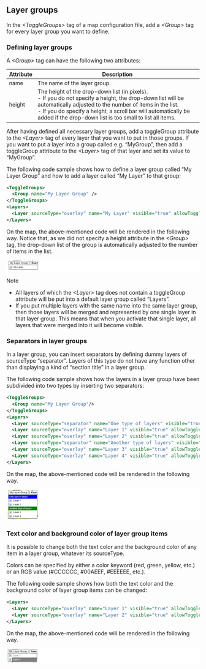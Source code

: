 ## Layer groups

In the *\<ToggleGroups>* tag of a map configuration file, add a *\<Group>* tag for every layer group you want to define.

### Defining layer groups

A *\<Group>* tag can have the following two attributes:

| Attribute | Description                                                                                                                                                                                                                                                                                                                                                                                                                                |
|-----------|--------------------------------------------------------------------------------------------------------------------------------------------------------------------------------------------------------------------------------------------------------------------------------------------------------------------------------------------------------------------------------------------------------------------------------------------|
| name      | The name of the layer group.                                                                                                                                                                                                                                                                                                                                                                                                               |
| height    | The height of the drop-down list (in pixels).<br> -  If you do not specify a height, the drop-down list will be automatically adjusted to the number of items in the list.<br> -  If you do specify a height, a scroll bar will automatically be added if the drop-down list is too small to list all items. |

After having defined all necessary layer groups, add a toggleGroup attribute to the *\<Layer>* tag of every layer that you want to put in those groups. If you want to put a layer into a group called e.g. “MyGroup”, then add a toggleGroup attribute to the *\<Layer>* tag of that layer and set its value to “MyGroup”.

The following code sample shows how to define a layer group called “My Layer Group” and how to add a layer called “My Layer” to that group:

```xml
<ToggleGroups>
  <Group name="My Layer Group" />
</ToggleGroups>
<Layers>
  <Layer sourceType="overlay" name="My Layer" visible="true" allowToggle="true" toggleGroup="My Layer Group"/>
</Layers>
```

On the map, the above-mentioned code will be rendered in the following way. Notice that, as we did not specify a height attribute in the *\<Group>* tag, the drop-down list of the group is automatically adjusted to the number of items in the list.

![](../../images/layergroups1.png)



> [!NOTE]
> - All layers of which the *\<Layer>* tag does not contain a toggleGroup attribute will be put into a default layer group called “Layers”.
> - If you put multiple layers with the same name into the same layer group, then those layers will be merged and represented by one single layer in that layer group. This means that when you activate that single layer, all layers that were merged into it will become visible.

### Separators in layer groups

In a layer group, you can insert separators by defining dummy layers of sourceType “separator”. Layers of this type do not have any function other than displaying a kind of “section title” in a layer group.

The following code sample shows how the layers in a layer group have been subdivided into two types by inserting two separators:

```xml
<ToggleGroups>
  <Group name="My Layer Group"/>
</ToggleGroups>
<Layers>
  <Layer sourceType="separator" name="One type of layers" visible="true" allowToggle="true" textcolor="white" backgroundcolor="blue" toggleGroup="My Layer Group"/>
  <Layer sourceType="overlay" name="Layer 1" visible="true" allowToggle="true" toggleGroup="My Layer Group"/>
  <Layer sourceType="overlay" name="Layer 2" visible="true" allowToggle="true"  toggleGroup="My Layer Group"/>
  <Layer sourceType="separator" name="Another type of layers" visible="true" allowToggle="true" textcolor="white" backgroundcolor="green"  toggleGroup="My Layer Group"/>
  <Layer sourceType="overlay" name="Layer 3" visible="true" allowToggle="true"  toggleGroup="My Layer Group"/>
  <Layer sourceType="overlay" name="Layer 4" visible="true" allowToggle="true"  toggleGroup="My Layer Group"/>
</Layers>
```

On the map, the above-mentioned code will be rendered in the following way.

![](../../images/layergroups2.png)



### Text color and background color of layer group items

It is possible to change both the text color and the background color of any item in a layer group, whatever its sourceType.

Colors can be specified by either a color keyword (red, green, yellow, etc.) or an RGB value (#CCCCCC, #00AEEF, #EEEEEE, etc.).

The following code sample shows how both the text color and the background color of layer group items can be changed:

```xml
<Layers>
  <Layer sourceType="overlay" name="Layer 1" visible="true" allowToggle="true" textcolor="#00AEEF" toggleGroup="My Layer Group"/>
  <Layer sourceType="overlay" name="Layer 2" visible="true" allowToggle="true" textcolor="white" backgroundcolor="gray" toggleGroup="My Layer Group"/>
</Layers>
```

On the map, the above-mentioned code will be rendered in the following way.

![](../../images/layergroups3.png)
